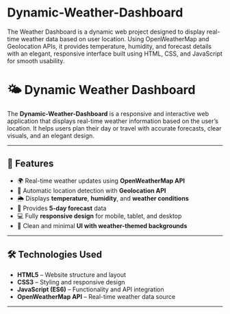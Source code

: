 # Dynamic-Weather-Dashboard
The Weather Dashboard is a dynamic web project designed to display real-time weather data based on user location. Using OpenWeatherMap and Geolocation APIs, it provides temperature, humidity, and forecast details with an elegant, responsive interface built using HTML, CSS, and JavaScript for smooth usability.
# 🌤️ Dynamic Weather Dashboard

The **Dynamic-Weather-Dashboard** is a responsive and interactive web application that displays real-time weather information based on the user’s location. It helps users plan their day or travel with accurate forecasts, clear visuals, and an elegant design.

---

## 🚀 Features
- 🌍 Real-time weather updates using **OpenWeatherMap API**
- 📍 Automatic location detection with **Geolocation API**
- 🌦️ Displays **temperature**, **humidity**, and **weather conditions**
- 📅 Provides **5-day forecast** data
- 💻 Fully **responsive design** for mobile, tablet, and desktop
- 🎨 Clean and minimal **UI with weather-themed backgrounds**

---

## 🛠️ Technologies Used
- **HTML5** – Website structure and layout  
- **CSS3** – Styling and responsive design  
- **JavaScript (ES6)** – Functionality and API integration  
- **OpenWeatherMap API** – Real-time weather data source  

---

